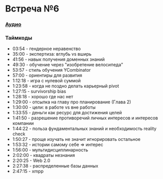 # Встреча №6

### [Аудио](../meetups/2021-03-16.mp3)

### Таймкоды

- 03:54 - гендерное неравенство
- 35:00 - экспертиза: вглубь vs вширь 
- 41:56 - навык получения доменных знаний
- 49:30 - обучение через "изобретение велосипеда"
- 53:57 - стиль обучения YCombinator
- 57:00 - ориентиры для развития
- 1:12:18 - игра с нулевой суммой
- 1:23:58 - когда не поздно делать карьерный pivot
- 1:27:15 - survivorship bias
- 1:28:18 - хорошо где нас нет
- 1:29:00 - отсылка на главу про планирование (Глава 2)
- 1:30:00 - цели: в работе vs вне работы
- 1:33:55 - деньги как ресурс для достижения целей
- 1:41:50 - разрешение противоречий личных интересов и интересов компании
- 1:44:22 - польза фундаментальных знаний и необходимость reality check
- 1:50:27 - проще изучать не значит игнорировать остальное
- 1:53:32 - истории самому себе => интерес 
- 1:56:00 - мультидисциплинарность
- 2:02:00 - квадраты незнания
- 2:20:25 - Web 2.0
- 2:27:38 - распределенные базы данных
- 2:47:15 - xmpp
